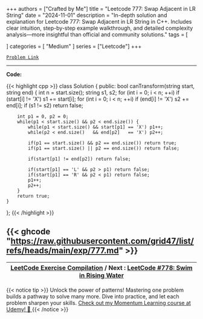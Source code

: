 
+++
authors = ["Crafted by Me"]
title = "Leetcode 777: Swap Adjacent in LR String"
date = "2024-11-01"
description = "In-depth solution and explanation for Leetcode 777: Swap Adjacent in LR String in C++. Includes clear intuition, step-by-step example walkthrough, and detailed complexity analysis—more insightful than official and community solutions."
tags = [
    
]
categories = [
    "Medium"
]
series = ["Leetcode"]
+++



[`Problem Link`](https://leetcode.com/problems/swap-adjacent-in-lr-string/description/)

---

**Code:**

{{< highlight cpp >}}
class Solution {
public:
    bool canTransform(string start, string end) {
        int n = start.size();
        string s1, s2;
        for (int i = 0; i < n; ++i) 
            if (start[i] != 'X') s1 += start[i];
        for (int i = 0; i < n; ++i) 
            if (end[i] != 'X') s2 += end[i];
        if (s1 != s2) return false;

        int p1 = 0, p2 = 0;
        while(p1 < start.size() && p2 < end.size()) {
            while(p1 < start.size() && start[p1] == 'X') p1++;
            while(p2 < end.size()   && end[p2]   == 'X') p2++;

            if(p1 == start.size() && p2 == end.size()) return true;
            if(p1 == start.size() || p2 == end.size()) return false;

            if(start[p1] != end[p2]) return false;

            if(start[p1] == 'L' && p2 > p1) return false;
            if(start[p1] == 'R' && p2 < p1) return false;
            p1++;
            p2++;
        }
        return true;
    }
};
{{< /highlight >}}

{{< ghcode "https://raw.githubusercontent.com/grid47/list/refs/heads/main/exp/777.md" >}}
---

| [LeetCode Exercise Compilation](https://grid47.xyz/leetcode/) / Next : [LeetCode #778: Swim in Rising Water](https://grid47.xyz/posts/leetcode_778) |
| --- |
{{< notice tip >}}
Unlock the power of patterns! Mastering one problem builds a pathway to solve many more. Dive into practice, and let each problem sharpen your skills. [Check out my Momentum Learning course at Udemy! 🚀 ](https://www.udemy.com/course/algorithms-and-data-structures-in-cpp/)
{{< /notice >}}

